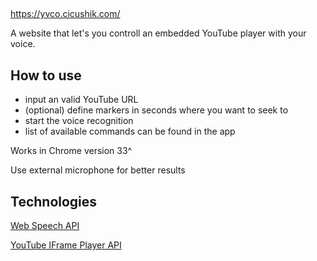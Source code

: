 ##
https://yvco.cicushik.com/

A website that let's you controll an embedded YouTube player with your voice.

## How to use
* input an valid YouTube URL
* (optional) define markers in seconds where you want to seek to
* start the voice recognition
* list of available commands can be found in the app

Works in Chrome version 33^

Use external microphone for better results

## Technologies
[Web Speech API](https://developer.mozilla.org/en-US/docs/Web/API/Web_Speech_API)

[YouTube IFrame Player API](https://developers.google.com/youtube/iframe_api_reference)
